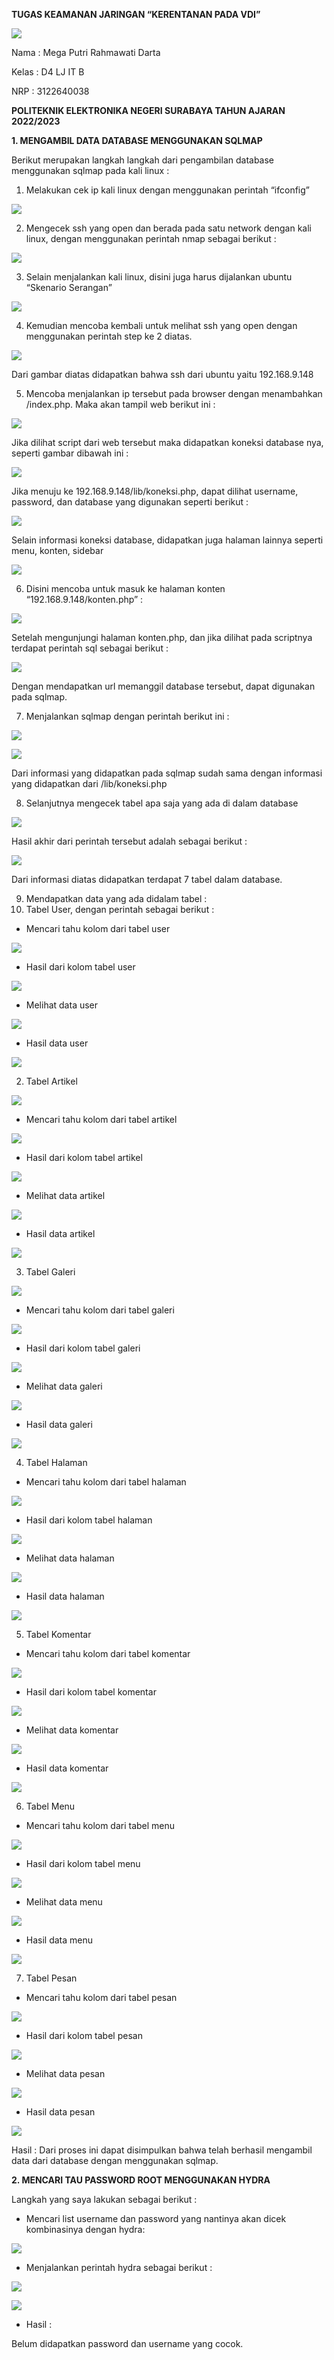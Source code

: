 ﻿**TUGAS                     KEAMANAN JARINGAN    “KERENTANAN PADA VDI”** 

![](image/Aspose.Words.50dc1750-5d41-4751-8a15-605d84afd545.001.png)

Nama : Mega Putri Rahmawati Darta 

Kelas : D4 LJ IT B 

NRP  : 3122640038 

**POLITEKNIK ELEKTRONIKA NEGERI SURABAYA TAHUN AJARAN 2022/2023** 

**1.  MENGAMBIL DATA DATABASE MENGGUNAKAN SQLMAP** 

Berikut merupakan langkah langkah dari pengambilan database menggunakan sqlmap pada kali linux :  

1. Melakukan cek ip kali linux dengan menggunakan perintah “ifconfig” 

![](image/Aspose.Words.50dc1750-5d41-4751-8a15-605d84afd545.002.jpeg)

2. Mengecek ssh yang open dan berada pada satu network dengan kali linux, dengan menggunakan perintah nmap sebagai berikut :  

![](image/Aspose.Words.50dc1750-5d41-4751-8a15-605d84afd545.003.png)

3. Selain  menjalankan  kali  linux,  disini  juga  harus  dijalankan  ubuntu  “Skenario Serangan” 

![](image/Aspose.Words.50dc1750-5d41-4751-8a15-605d84afd545.004.jpeg)

4. Kemudian  mencoba  kembali  untuk  melihat  ssh  yang  open  dengan  menggunakan perintah step ke 2 diatas.  

![](image/Aspose.Words.50dc1750-5d41-4751-8a15-605d84afd545.005.png)

Dari gambar diatas didapatkan bahwa ssh dari ubuntu yaitu 192.168.9.148 

5. Mencoba menjalankan ip tersebut pada browser dengan menambahkan /index.php. Maka akan tampil web berikut ini :  

![](image/Aspose.Words.50dc1750-5d41-4751-8a15-605d84afd545.006.jpeg)

Jika dilihat script dari web tersebut maka didapatkan koneksi database nya, seperti gambar dibawah ini :

![](image/Aspose.Words.50dc1750-5d41-4751-8a15-605d84afd545.007.jpeg)

Jika menuju ke 192.168.9.148/lib/koneksi.php, dapat dilihat username, password, dan database yang digunakan seperti berikut :  

![](image/Aspose.Words.50dc1750-5d41-4751-8a15-605d84afd545.008.jpeg)

Selain informasi koneksi database, didapatkan juga halaman lainnya seperti menu, konten, sidebar 

![](image/Aspose.Words.50dc1750-5d41-4751-8a15-605d84afd545.009.jpeg)

6. Disini  mencoba  untuk  masuk  ke  halaman  konten  “192.168.9.148/konten.php”  :

![](image/Aspose.Words.50dc1750-5d41-4751-8a15-605d84afd545.010.jpeg)

Setelah mengunjungi halaman konten.php, dan jika dilihat pada scriptnya terdapat perintah sql sebagai berikut :  

![](image/Aspose.Words.50dc1750-5d41-4751-8a15-605d84afd545.011.jpeg)

Dengan mendapatkan url memanggil database tersebut, dapat digunakan pada sqlmap. 

7. Menjalankan sqlmap dengan perintah berikut ini :  

![](image/Aspose.Words.50dc1750-5d41-4751-8a15-605d84afd545.012.png)

![](image/Aspose.Words.50dc1750-5d41-4751-8a15-605d84afd545.013.png)

Dari  informasi  yang  didapatkan  pada  sqlmap  sudah  sama  dengan  informasi  yang didapatkan dari /lib/koneksi.php 

8. Selanjutnya mengecek tabel apa saja yang ada di dalam database 

![](image/Aspose.Words.50dc1750-5d41-4751-8a15-605d84afd545.014.jpeg)

Hasil akhir dari perintah tersebut adalah sebagai berikut :  

![](image/Aspose.Words.50dc1750-5d41-4751-8a15-605d84afd545.015.png)

Dari informasi diatas didapatkan terdapat 7 tabel dalam database.  

9. Mendapatkan data yang ada didalam tabel :  
1. Tabel User, dengan perintah sebagai berikut :  
- Mencari tahu kolom dari tabel user 

![](image/Aspose.Words.50dc1750-5d41-4751-8a15-605d84afd545.016.png)

- Hasil dari kolom tabel user  

![](image/Aspose.Words.50dc1750-5d41-4751-8a15-605d84afd545.017.png)

- Melihat data user 

![](image/Aspose.Words.50dc1750-5d41-4751-8a15-605d84afd545.018.png)

- Hasil data user  

![](image/Aspose.Words.50dc1750-5d41-4751-8a15-605d84afd545.019.png)

2. Tabel Artikel 

![](image/Aspose.Words.50dc1750-5d41-4751-8a15-605d84afd545.020.jpeg)

- Mencari tahu kolom dari tabel artikel 

![](image/Aspose.Words.50dc1750-5d41-4751-8a15-605d84afd545.021.png)

- Hasil dari kolom tabel artikel 

![](image/Aspose.Words.50dc1750-5d41-4751-8a15-605d84afd545.022.jpeg)

- Melihat data artikel 

![](image/Aspose.Words.50dc1750-5d41-4751-8a15-605d84afd545.023.jpeg)

- Hasil data artikel 

![](image/Aspose.Words.50dc1750-5d41-4751-8a15-605d84afd545.024.jpeg)

3. Tabel Galeri  

![](image/Aspose.Words.50dc1750-5d41-4751-8a15-605d84afd545.025.jpeg)

- Mencari tahu kolom dari tabel galeri 

![](image/Aspose.Words.50dc1750-5d41-4751-8a15-605d84afd545.026.png)

- Hasil dari kolom tabel galeri 

![](image/Aspose.Words.50dc1750-5d41-4751-8a15-605d84afd545.027.png)

- Melihat data galeri 

![](image/Aspose.Words.50dc1750-5d41-4751-8a15-605d84afd545.028.jpeg)

- Hasil data galeri 

![](image/Aspose.Words.50dc1750-5d41-4751-8a15-605d84afd545.029.png)

4. Tabel Halaman 
- Mencari tahu kolom dari tabel halaman 

![](image/Aspose.Words.50dc1750-5d41-4751-8a15-605d84afd545.030.png)

- Hasil dari kolom tabel halaman 

![](image/Aspose.Words.50dc1750-5d41-4751-8a15-605d84afd545.031.png)

- Melihat data halaman 

![](image/Aspose.Words.50dc1750-5d41-4751-8a15-605d84afd545.032.jpeg)

- Hasil data halaman 

![](image/Aspose.Words.50dc1750-5d41-4751-8a15-605d84afd545.033.jpeg)

5. Tabel Komentar 
- Mencari tahu kolom dari tabel komentar 

![](image/Aspose.Words.50dc1750-5d41-4751-8a15-605d84afd545.034.jpeg)

- Hasil dari kolom tabel komentar 

![](image/Aspose.Words.50dc1750-5d41-4751-8a15-605d84afd545.035.png)

- Melihat data komentar 

![](image/Aspose.Words.50dc1750-5d41-4751-8a15-605d84afd545.036.jpeg)

- Hasil data komentar 

![](image/Aspose.Words.50dc1750-5d41-4751-8a15-605d84afd545.037.png)

6. Tabel Menu 
- Mencari tahu kolom dari tabel menu 

![](image/Aspose.Words.50dc1750-5d41-4751-8a15-605d84afd545.038.jpeg)

- Hasil dari kolom tabel menu 

![](image/Aspose.Words.50dc1750-5d41-4751-8a15-605d84afd545.039.png)

- Melihat data menu 

![](image/Aspose.Words.50dc1750-5d41-4751-8a15-605d84afd545.040.png)

- Hasil data menu 

![](image/Aspose.Words.50dc1750-5d41-4751-8a15-605d84afd545.041.png)

7. Tabel Pesan 
- Mencari tahu kolom dari tabel pesan 

![](image/Aspose.Words.50dc1750-5d41-4751-8a15-605d84afd545.042.jpeg)

- Hasil dari kolom tabel pesan 

![](image/Aspose.Words.50dc1750-5d41-4751-8a15-605d84afd545.043.png)

- Melihat data pesan 

![](image/Aspose.Words.50dc1750-5d41-4751-8a15-605d84afd545.044.jpeg)

- Hasil data pesan 

![](image/Aspose.Words.50dc1750-5d41-4751-8a15-605d84afd545.045.png)

Hasil  :  Dari  proses  ini  dapat  disimpulkan  bahwa  telah  berhasil  mengambil  data  dari database dengan menggunakan sqlmap.  

**2.  MENCARI TAU PASSWORD ROOT MENGGUNAKAN HYDRA** 

Langkah yang saya lakukan sebagai berikut :  

- Mencari list username dan password yang nantinya akan dicek kombinasinya dengan hydra: 

![](image/Aspose.Words.50dc1750-5d41-4751-8a15-605d84afd545.046.jpeg)

- Menjalankan perintah hydra sebagai berikut :  

![](image/Aspose.Words.50dc1750-5d41-4751-8a15-605d84afd545.047.png)

![](image/Aspose.Words.50dc1750-5d41-4751-8a15-605d84afd545.048.png)

- Hasil :  

Belum didapatkan password dan username yang cocok. 
